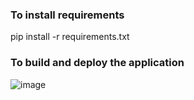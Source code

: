 ### To install requirements
pip install -r requirements.txt

### To build and deploy the application




![image](https://github.com/user-attachments/assets/592cef1e-8baf-4888-bbe8-b568b44899ec)

